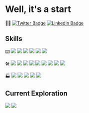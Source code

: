 # Well, it's a start
:eyes::wave:
[![Twitter Badge](https://img.shields.io/badge/Twitter-Profile-informational?style=flat&logo=twitter&logoColor=white&color=0D76A8)](https://twitter.com/lesserwhirls)
[![LinkedIn Badge](https://img.shields.io/badge/LinkedIn-Profile-informational?style=flat&logo=linkedin&logoColor=white&color=0D76A8)](https://www.linkedin.com/in/seancarms/)

## Skills
:keyboard:
![](https://img.shields.io/badge/Code-Java-informational?style=flat&logo=java&logoColor=white&color=4AB197)
![](https://img.shields.io/badge/-Python-informational?style=flat&logo=python&logoColor=white&color=4AB197)
![](https://img.shields.io/badge/-Kotlin-informational?style=flat&logo=kotlin&logoColor=white&color=4AB197)
![](https://img.shields.io/badge/-Go-informational?style=flat&logo=go&logoColor=white&color=4AB197)
![](https://img.shields.io/badge/Shell-Bash-informational?style=flat&logo=gnubash&logoColor=white&color=4AB197)
![](https://img.shields.io/badge/-Powershell-informational?style=flat&logo=powershell&logoColor=white&color=4AB197)

:hammer_and_wrench:
![](https://img.shields.io/badge/Build-Gradle-informational?style=flat&logo=gradle&logoColor=white&color=4AB197)
![](https://img.shields.io/badge/-Apache%20Maven-informational?style=flat&logo=apachemaven&logoColor=white&color=4AB197)
![](https://img.shields.io/badge/VCS-Git-informational?style=flat&logo=git&logoColor=white&color=4AB197)
![](https://img.shields.io/badge/DevOps-Ansible-informational?style=flat&logo=ansible&logoColor=white&color=4AB197)
![](https://img.shields.io/badge/-Packer-informational?style=flat&logo=packer&logoColor=white&color=4AB197)
![](https://img.shields.io/badge/-Terraform-informational?style=flat&logo=terraform&logoColor=white&color=4AB197)
![](https://img.shields.io/badge/-Docker-informational?style=flat&logo=docker&logoColor=white&color=4AB197)
![](https://img.shields.io/badge/-GitHub%20Actions-informational?style=flat&logo=githubactions&logoColor=white&color=4AB197)
![](https://img.shields.io/badge/-Jenkins-informational?style=flat&logo=jenkins&logoColor=white&color=4AB197)

:factory:
![](https://img.shields.io/badge/OS-Windows-informational?style=flat&logo=windows&logoColor=white&color=4AB197)
![](https://img.shields.io/badge/-Gentoo%20Linux-informational?style=flat&logo=gentoo&logoColor=white&color=4AB197)
![](https://img.shields.io/badge/-Ubuntu%20Linux-informational?style=flat&logo=ubuntu&logoColor=white&color=4AB197)
![](https://img.shields.io/badge/-FreeBSD-informational?style=flat&logo=freebsd&logoColor=white&color=4AB197)
![](https://img.shields.io/badge/-macOS-informational?style=flat&logo=macos&logoColor=white&color=4AB197)

## Current Exploration
![](https://img.shields.io/badge/Certification-AWS%20Certified%20Developer%20–%20Associate-informational?style=flat&logo=amazonaws&logoColor=white&color=4AB197)
![](https://img.shields.io/badge/VCS-Perforce-informational?style=flat&logo=perforce&logoColor=white&color=4AB197)

<!--
**lesserwhirls/lesserwhirls** is a ✨ _special_ ✨ repository because its `README.md` (this file) appears on your GitHub profile.

Here are some ideas to get you started:

- 🔭 I’m currently working on ...
- 🌱 I’m currently learning ...
- 👯 I’m looking to collaborate on ...
- 🤔 I’m looking for help with ...
- 💬 Ask me about ...
- 📫 How to reach me: ...
- 😄 Pronouns: ...
- ⚡ Fun fact: ...
also, see https://github.com/simple-icons/simple-icons/blob/develop/slugs.md for shields.io and https://github.com/ikatyang/emoji-cheat-sheet/blob/master/README.md for github emojis
-->

